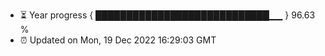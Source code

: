- ⏳ Year progress { ████████████████████████████▁▁ } 96.63 %
- ⏰ Updated on Mon, 19 Dec 2022 16:29:03 GMT

